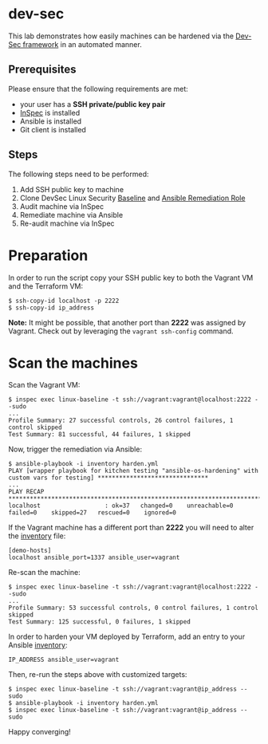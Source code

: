 # dev-sec
This lab demonstrates how easily machines can be hardened via the [Dev-Sec framework](https://dev-sec.io) in an automated manner.

## Prerequisites
Please ensure that the following requirements are met:
- your user has a **SSH private/public key pair**
- [InSpec](https://inspec.io) is installed
- Ansible is installed
- Git client is installed

## Steps
The following steps need to be performed:

1. Add SSH public key to machine
2. Clone DevSec Linux Security [Baseline](https://dev-sec.io/baselines/linux/) and [Ansible Remediation Role](https://github.com/dev-sec/ansible-os-hardening)
3. Audit machine via InSpec
4. Remediate machine via Ansible
5. Re-audit machine via InSpec

# Preparation
In order to run the script copy your SSH public key to both the Vagrant VM and the Terraform VM:

```
$ ssh-copy-id localhost -p 2222
$ ssh-copy-id ip_address
```
**Note:** It might be possible, that another port than **2222** was assigned by Vagrant.
Check out by leveraging the ``vagrant ssh-config`` command.

# Scan the machines
Scan the Vagrant VM:

```
$ inspec exec linux-baseline -t ssh://vagrant:vagrant@localhost:2222 --sudo
...
Profile Summary: 27 successful controls, 26 control failures, 1 control skipped
Test Summary: 81 successful, 44 failures, 1 skipped
```

Now, trigger the remediation via Ansible:

```
$ ansible-playbook -i inventory harden.yml
PLAY [wrapper playbook for kitchen testing "ansible-os-hardening" with custom vars for testing] *******************************
...
PLAY RECAP *********************************************************************************************************************
localhost                  : ok=37   changed=0    unreachable=0    failed=0    skipped=27   rescued=0    ignored=0
```

If the Vagrant machine has a different port than **2222** you will need to alter the [inventory](inventory) file:
```
[demo-hosts]
localhost ansible_port=1337 ansible_user=vagrant
```

Re-scan the machine:

```
$ inspec exec linux-baseline -t ssh://vagrant:vagrant@localhost:2222 --sudo
...
Profile Summary: 53 successful controls, 0 control failures, 1 control skipped
Test Summary: 125 successful, 0 failures, 1 skipped
```

In order to harden your VM deployed by Terraform, add an entry to your Ansible [inventory](inventory):

```
IP_ADDRESS ansible_user=vagrant
```

Then, re-run the steps above with customized targets:

```
$ inspec exec linux-baseline -t ssh://vagrant:vagrant@ip_address --sudo
$ ansible-playbook -i inventory harden.yml
$ inspec exec linux-baseline -t ssh://vagrant:vagrant@ip_address --sudo
```

Happy converging!
